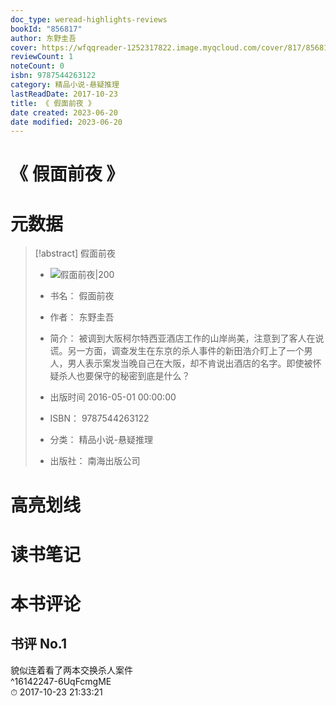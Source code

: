 ```yaml
---
doc_type: weread-highlights-reviews
bookId: "856817"
author: 东野圭吾
cover: https://wfqqreader-1252317822.image.myqcloud.com/cover/817/856817/t7_856817.jpg
reviewCount: 1
noteCount: 0
isbn: 9787544263122
category: 精品小说-悬疑推理
lastReadDate: 2017-10-23
title: 《 假面前夜 》
date created: 2023-06-20
date modified: 2023-06-20
---
```


# 《 假面前夜 》

# 元数据

> [!abstract] 假面前夜
> - ![ 假面前夜|200](https://wfqqreader-1252317822.image.myqcloud.com/cover/817/856817/t7_856817.jpg)
> - 书名： 假面前夜
> - 作者： 东野圭吾
> - 简介： 被调到大阪柯尔特西亚酒店工作的山岸尚美，注意到了客人在说谎。另一方面，调查发生在东京的杀人事件的新田浩介盯上了一个男人，男人表示案发当晚自己在大阪，却不肯说出酒店的名字。即使被怀疑杀人也要保守的秘密到底是什么？
>
> - 出版时间 2016-05-01 00:00:00
> - ISBN： 9787544263122
> - 分类： 精品小说-悬疑推理
> - 出版社： 南海出版公司

# 高亮划线

# 读书笔记

# 本书评论

## 书评 No.1

貌似连着看了两本交换杀人案件  
 ^16142247-6UqFcmgME  
⏱ 2017-10-23 21:33:21
